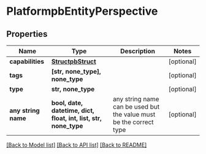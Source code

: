# PlatformpbEntityPerspective


## Properties
Name | Type | Description | Notes
------------ | ------------- | ------------- | -------------
**capabilities** | [**StructpbStruct**](StructpbStruct.md) |  | [optional] 
**tags** | **[str, none_type], none_type** |  | [optional] 
**type** | **str, none_type** |  | [optional] 
**any string name** | **bool, date, datetime, dict, float, int, list, str, none_type** | any string name can be used but the value must be the correct type | [optional]

[[Back to Model list]](../README.md#documentation-for-models) [[Back to API list]](../README.md#documentation-for-api-endpoints) [[Back to README]](../README.md)


